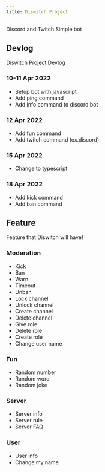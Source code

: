```yaml
---
title: Diswitch Project
---
```


Discord and Twitch Simple bot

## Devlog

Diswitch Project Devlog

### 10-11 Apr 2022

- Setup bot with javascript
- Add ping command
- Add info command to discord bot

### 12 Apr 2022

- Add fun command
- Add twitch command (ex.discord)

### 15 Apr 2022

- Change to typescript

### 18 Apr 2022

- Add kick command
- Add ban command

## Feature

Feature that Diswitch will have!

### Moderation

- Kick
- Ban
- Warn
- Timeout
- Unban
- Lock channel
- Unlock channel
- Create channel
- Delete channel
- Give role
- Delete role
- Create role
- Change user name

### Fun

- Random number
- Random word
- Random joke

### Server

- Server info
- Server rule
- Server FAQ

### User

- User info
- Change my name
